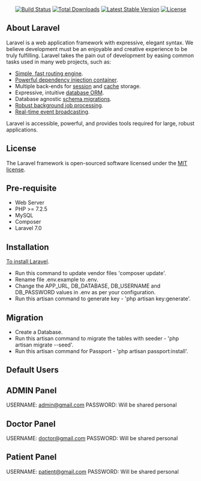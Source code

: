 <!-- <p align="center"><img src="https://res.cloudinary.com/dtfbvvkyp/image/upload/v1566331377/laravel-logolockup-cmyk-red.svg" width="400"></p> -->

<p align="center">
<a href="https://travis-ci.org/laravel/framework"><img src="https://travis-ci.org/laravel/framework.svg" alt="Build Status"></a>
<a href="https://packagist.org/packages/laravel/framework"><img src="https://poser.pugx.org/laravel/framework/d/total.svg" alt="Total Downloads"></a>
<a href="https://packagist.org/packages/laravel/framework"><img src="https://poser.pugx.org/laravel/framework/v/stable.svg" alt="Latest Stable Version"></a>
<a href="https://packagist.org/packages/laravel/framework"><img src="https://poser.pugx.org/laravel/framework/license.svg" alt="License"></a>
</p>

## About Laravel

Laravel is a web application framework with expressive, elegant syntax. We believe development must be an enjoyable and creative experience to be truly fulfilling. Laravel takes the pain out of development by easing common tasks used in many web projects, such as:

- [Simple, fast routing engine](https://laravel.com/docs/routing).
- [Powerful dependency injection container](https://laravel.com/docs/container).
- Multiple back-ends for [session](https://laravel.com/docs/session) and [cache](https://laravel.com/docs/cache) storage.
- Expressive, intuitive [database ORM](https://laravel.com/docs/eloquent).
- Database agnostic [schema migrations](https://laravel.com/docs/migrations).
- [Robust background job processing](https://laravel.com/docs/queues).
- [Real-time event broadcasting](https://laravel.com/docs/broadcasting).

Laravel is accessible, powerful, and provides tools required for large, robust applications.

## License

The Laravel framework is open-sourced software licensed under the [MIT license](https://opensource.org/licenses/MIT).

## Pre-requisite

- Web Server 
- PHP >= 7.2.5
- MySQL
- Composer
- Laravel 7.0

## Installation

[To install Laravel](https://laravel.com/docs/7.x/installation).

- Run this command to update vendor files 'composer update'.
- Rename file .env.example to .env.
- Change the APP_URL, DB_DATABASE, DB_USERNAME and DB_PASSWORD values in .env as per your configuration.
- Run this artisan command to generate key - 'php artisan key:generate'.
  
## Migration

- Create a Database.
- Run this artisan command to migrate the tables with seeder - 'php artisan migrate --seed'.
- Run this artisan command for Passport - 'php artisan passport:install'.

## Default Users

## ADMIN Panel
USERNAME: admin@gmail.com
PASSWORD: Will be shared personal

## Doctor Panel
USERNAME: doctor@gmail.com
PASSWORD: Will be shared personal

## Patient Panel
USERNAME: patient@gmail.com
PASSWORD: Will be shared personal
  